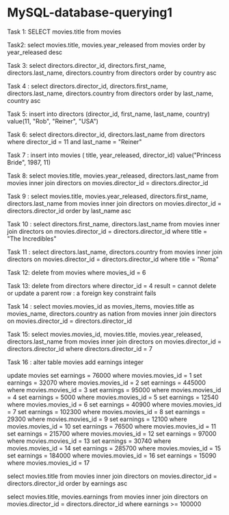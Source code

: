 # MySQL-database-querying1

Task 1: 
SELECT movies.title from movies

Task2: 
select movies.title, movies.year_released
from movies order by year_released desc

Task 3:
select directors.director_id, directors.first_name, directors.last_name, directors.country
from directors order by country asc

Task 4 :
select directors.director_id, directors.first_name, directors.last_name, directors.country
from directors order by last_name, country asc

Task 5:
insert into directors (director_id, first_name, last_name, country)
value(11, "Rob", "Reiner", "USA")

Task 6:
select directors.director_id, directors.last_name
from directors where director_id = 11 and last_name = "Reiner"

Task 7 :
insert into movies ( title, year_released, director_id)
value("Princess Bride", 1987, 11)

Task 8:
select movies.title, movies.year_released, directors.last_name
from movies inner join directors on movies.director_id = directors.director_id

Task 9 :
select movies.title, movies.year_released, directors.first_name, directors.last_name
from movies inner join directors on movies.director_id = directors.director_id
order by last_name asc

Task 10 :
select directors.first_name, directors.last_name
from movies inner join directors on movies.director_id = directors.director_id
where title = "The Incredibles"

Task 11 :
select directors.last_name, directors.country
from movies inner join directors on movies.director_id = directors.director_id
where title = "Roma"

Task 12:
delete from movies
where movies_id = 6

Task 13:
delete from directors
where director_id = 4
result =  cannot delete or update a parent row : a foreign key constraint fails

Task 14 :
select movies.movies_id as movies_items, movies.title as movies_name, directors.country as nation
from movies inner join directors on movies.director_id = directors.director_id

Task 15:
select movies.movies_id, movies.title, movies.year_released, directors.last_name 
from movies inner join directors on movies.director_id = directors.director_id
where directors.director_id = 7

Task 16 :
alter table movies
add earnings integer

update movies
set earnings = 76000 
where movies.movies_id = 1
set earnings = 32070 
where movies.movies_id = 2
set earnings = 445000 
where movies.movies_id = 3
set earnings = 95000 
where movies.movies_id = 4
set earnings = 5000 
where movies.movies_id = 5
set earnings = 12540 
where movies.movies_id = 6
set earnings = 40900 
where movies.movies_id = 7
set earnings = 102300 
where movies.movies_id = 8 
set earnings = 29300 
where movies.movies_id = 9
set earnings = 12100 
where movies.movies_id = 10
set earnings = 76500 
where movies.movies_id = 11
set earnings = 215700 
where movies.movies_id = 12
set earnings = 97000 
where movies.movies_id = 13
set earnings = 30740 
where movies.movies_id = 14
set earnings = 285700 
where movies.movies_id = 15
set earnings = 184000 
where movies.movies_id = 16
set earnings = 15090 
where movies.movies_id = 17

select movies.title
from movies inner join directors on movies.director_id = directors.director_id
order by earnings asc

select movies.title, movies.earnings
from movies inner join directors on movies.director_id = directors.director_id
where earnings >= 100000

